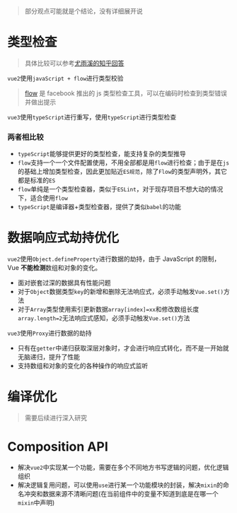 > 部分观点可能就是个结论，没有详细展开说

# 类型检查
> 具体比较可以参考[尤雨溪的知乎回答](https://www.zhihu.com/question/46397274/answer/101193678)

`vue2`使用`javaScript + flow`进行类型校验
> [flow](http://flowtype.org/) 是 facebook 推出的 js 类型检查工具，可以在编码时检查到类型错误并做出提示

`vue3`使用`typeScript`进行重写，使用`typeScript`进行类型检查
### 两者相比较

- `typeScript`能够提供更好的类型检查，能支持复杂的类型推导
- `flow`支持一个一个文件配置使用，不用全部都是用`flow`进行检查；由于是在`js`的基础上增加类型检查，因此更加贴近`ES规范`，除了`Flow`的类型声明外，其它都是标准的`ES`
- `flow`单纯是一个类型检查器，类似于`ESLint`，对于现存项目不想大动的情况下，适合使用`flow`
- `typeScript`是编译器+类型检查器，提供了类似`babel`的功能
# 数据响应式劫持优化
`vue2`使用`Object.defineProperty`进行数据的劫持，由于 JavaScript 的限制，Vue **不能检测**数组和对象的变化。

- 面对嵌套过深的数据具有性能问题
- 对于`Object`数据类型`key`的新增和删除无法响应式，必须手动触发`Vue.set()`方法
- 对于`Array`类型使用索引更新数据`array[index]=xx`和修改数组长度`array.length=2`无法响应式感知，必须手动触发`Vue.set()`方法

`vue3`使用`Proxy`进行数据的劫持

- 只有在`getter`中递归获取深层对象时，才会进行响应式转化，而不是一开始就无脑递归，提升了性能
- 支持数组和对象的变化的各种操作的响应式监听
# 编译优化
> 需要后续进行深入研究

# Composition API

- 解决`vue2`中实现某一个功能，需要在多个不同地方书写逻辑的问题，优化逻辑组织
- 解决逻辑复用问题，可以使用`use`进行某一个功能模块的封装，解决`mixin`的命名冲突和数据来源不清晰问题(在当前组件中的变量不知道到底是在哪一个`mixin`中声明)
